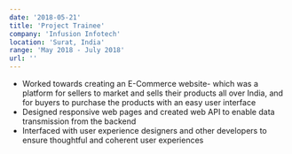 ```yaml
---
date: '2018-05-21'
title: 'Project Trainee'
company: 'Infusion Infotech'
location: 'Surat, India'
range: 'May 2018 - July 2018'
url: ''
---
```



- Worked towards creating an E-Commerce website- which was a platform for sellers to market and sells their products all over India, and for buyers to purchase the products with an easy user interface
- Designed responsive web pages and created web API to enable data transmission from the backend
- Interfaced with user experience designers and other developers to ensure thoughtful and coherent user experiences
